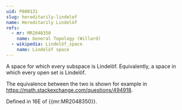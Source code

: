 ```yaml
---
uid: P000131
slug: hereditarily-lindelof
name: Hereditarily Lindelöf
refs:
  - mr: MR2048350
    name: General Topology (Willard)
  - wikipedia: Lindelöf_space
    name: Lindelöf space
---
```


A space for which every subspace is Lindelöf.  Equivalently, a space in which every open set is Lindelöf.

The equivalence between the two is shown for example in <https://math.stackexchange.com/questions/494918>.

Defined in 16E of {{mr:MR2048350}}.
